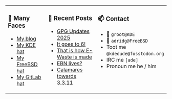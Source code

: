 
<table><tr>
  
<td valign="top" width="30%">
  
### 🙋 Many Faces

- [My blog](https://euroquis.nl/bobulate/)
- [My KDE hat](https://invent.kde.org/adridg)
- [My FreeBSD hat](https://wiki.freebsd.org/AdriaanDeGroot)
- [My GitLab hat](https://gitlab.com/adriaandegroot)
</td>

<td valign="top" width="40%">
  
### 💬 Recent Posts

<!-- BLOG-POST-LIST:START -->
- [GPG Updates 2025](https://euroquis.nl//blabla/2025/03/01/gpg.html)
- [It goes to 6!](https://euroquis.nl//kde/2025/02/03/it-goes-to-6.html)
- [That is how E-Waste is made](https://euroquis.nl//blabla/2025/01/27/e-waste.html)
- [EBN lives?](https://euroquis.nl//blabla/2024/10/24/ebn.html)
- [Calamares towards 3.3.11](https://euroquis.nl//calamares/2024/10/24/calamares.html)
<!-- BLOG-POST-LIST:END -->
</td>

<td valign="top" width="30%">
  
### 📫 Contact

- 📧 `groot@KDE`
- 📧 `adridg@FreeBSD`
- Toot me `@kdedude@fosstodon.org`
- IRC me `[ade]`
- Pronoun me he / him
</td>

</tr></table>
